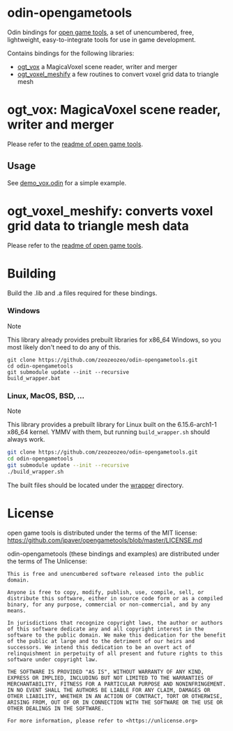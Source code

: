 # odin-opengametools

Odin bindings for [open game tools](https://github.com/jpaver/opengametools), a set of unencumbered, free, lightweight, easy-to-integrate tools for use in game development.

Contains bindings for the following libraries:

- [ogt_vox](https://github.com/jpaver/opengametools/blob/master/src/ogt_vox.h) a MagicaVoxel scene reader, writer and merger
- [ogt_voxel_meshify](https://github.com/jpaver/opengametools/blob/master/src/ogt_voxel_meshify.h) a few routines to convert voxel grid data to triangle mesh

# ogt_vox: MagicaVoxel scene reader, writer and merger

Please refer to the [readme of open game tools](https://github.com/jpaver/opengametools?tab=readme-ov-file#ogt_vox-magicavoxel-scene-reader-writer-and-merger).

## Usage

See [demo_vox.odin](/examples/demo_vox.odin) for a simple example.

# ogt_voxel_meshify: converts voxel grid data to triangle mesh data

Please refer to the [readme of open game tools](https://github.com/jpaver/opengametools?tab=readme-ov-file#ogt_voxel_meshify-converts-voxel-grid-data-to-triangle-mesh-data).

# Building

Build the .lib and .a files required for these bindings.

### Windows

> [!NOTE]
> This library already provides prebuilt libraries for x86_64 Windows, so you most likely don't need to do any of this.

```batch
git clone https://github.com/zeozeozeo/odin-opengametools.git
cd odin-opengametools
git submodule update --init --recursive
build_wrapper.bat
```

### Linux, MacOS, BSD, ...

> [!NOTE]
> This library provides a prebuilt library for Linux built on the 6.15.6-arch1-1 x86_64 kernel. YMMV with them, but running `build_wrapper.sh` should always work.

```bash
git clone https://github.com/zeozeozeo/odin-opengametools.git
cd odin-opengametools
git submodule update --init --recursive
./build_wrapper.sh
```

The built files should be located under the [wrapper](/wrapper/) directory.

# License

open game tools is distributed under the terms of the MIT license: https://github.com/jpaver/opengametools/blob/master/LICENSE.md

odin-opengametools (these bindings and examples) are distributed under the terms of The Unlicense:

```
This is free and unencumbered software released into the public domain.

Anyone is free to copy, modify, publish, use, compile, sell, or
distribute this software, either in source code form or as a compiled
binary, for any purpose, commercial or non-commercial, and by any
means.

In jurisdictions that recognize copyright laws, the author or authors
of this software dedicate any and all copyright interest in the
software to the public domain. We make this dedication for the benefit
of the public at large and to the detriment of our heirs and
successors. We intend this dedication to be an overt act of
relinquishment in perpetuity of all present and future rights to this
software under copyright law.

THE SOFTWARE IS PROVIDED "AS IS", WITHOUT WARRANTY OF ANY KIND,
EXPRESS OR IMPLIED, INCLUDING BUT NOT LIMITED TO THE WARRANTIES OF
MERCHANTABILITY, FITNESS FOR A PARTICULAR PURPOSE AND NONINFRINGEMENT.
IN NO EVENT SHALL THE AUTHORS BE LIABLE FOR ANY CLAIM, DAMAGES OR
OTHER LIABILITY, WHETHER IN AN ACTION OF CONTRACT, TORT OR OTHERWISE,
ARISING FROM, OUT OF OR IN CONNECTION WITH THE SOFTWARE OR THE USE OR
OTHER DEALINGS IN THE SOFTWARE.

For more information, please refer to <https://unlicense.org>
```
